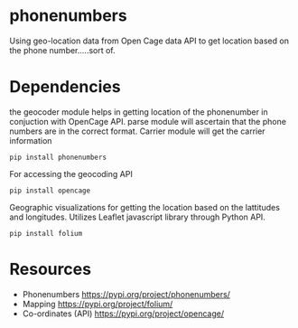 # phonenumbers
Using geo-location data from Open Cage data API to get location based on the phone number.....sort of.

# Dependencies
the geocoder module helps in getting location of the phonenumber in conjuction with OpenCage API.
parse module will ascertain that the phone numbers are in the correct format.
Carrier module will get the carrier information

```
pip install phonenumbers
```
For accessing the geocoding API
```
pip install opencage
```
Geographic visualizations for getting the location based on the lattitudes and longitudes.
Utilizes Leaflet javascript library through Python API.
```
pip install folium
```

# Resources
- Phonenumbers https://pypi.org/project/phonenumbers/
- Mapping  https://pypi.org/project/folium/
- Co-ordinates (API) https://pypi.org/project/opencage/

